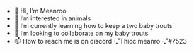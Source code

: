 - 👋 Hi, I’m Meanroo
- 👀 I’m interested in animals
- 🌱 I’m currently learning how to keep a two baby trouts
- 💞️ I’m looking to collaborate on my baby trouts
- 📫 How to reach me is on discord ‧₊˚Thicc meanro ‧₊˚#7523

<!---
Meanroo/Meanroo is a ✨ special ✨ repository because its `README.md` (this file) appears on your GitHub profile.
You can click the Preview link to take a look at your changes.
--->

